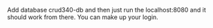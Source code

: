 Add database crud340-db and then just run the localhost:8080 and it should work from there. You can make up your login.

